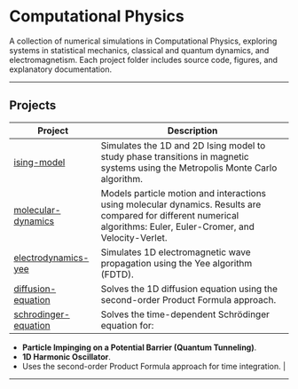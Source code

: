 # Computational Physics

A collection of numerical simulations in Computational Physics, exploring systems in statistical mechanics, classical and quantum dynamics, and electromagnetism. Each project folder includes source code, figures, and explanatory documentation.

---

## Projects

| Project | Description |
|--------|-------------|
| [ising-model](./Ising-Model) | Simulates the 1D and 2D Ising model to study phase transitions in magnetic systems using the Metropolis Monte Carlo algorithm. |
| [molecular-dynamics](./Molecular-Dynamics) | Models particle motion and interactions using molecular dynamics. Results are compared for different numerical algorithms: Euler, Euler-Cromer, and Velocity-Verlet. |
| [electrodynamics-yee](./Electrodynamics) | Simulates 1D electromagnetic wave propagation using the Yee algorithm (FDTD). |
| [diffusion-equation](./Diffusion-Equation) | Solves the 1D diffusion equation using the second-order Product Formula approach. |
| [schrodinger-equation](./Schroedinger-Equation) | Solves the time-dependent Schrödinger equation for:
   - **Particle Impinging on a Potential Barrier (Quantum Tunneling)**.
   - **1D Harmonic Oscillator**.
   - Uses the second-order Product Formula approach for time integration. |

---
